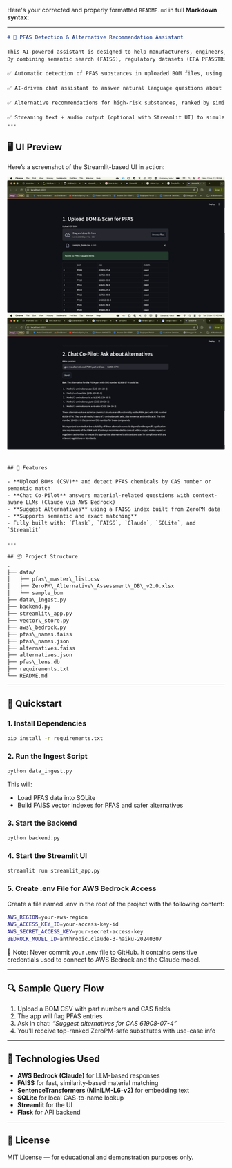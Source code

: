 Here's your corrected and properly formatted `README.md` in full **Markdown syntax**:

---

```markdown
# 🔬 PFAS Detection & Alternative Recommendation Assistant

This AI-powered assistant is designed to help manufacturers, engineers, and compliance teams identify and eliminate hazardous chemicals—especially PFAS (Per- and Polyfluoroalkyl Substances)—from their product Bill of Materials (BOM).
By combining semantic search (FAISS), regulatory datasets (EPA PFASSTRUCT & ZeroPM), and LLM-based reasoning (Claude via AWS Bedrock), this system provides:

✅ Automatic detection of PFAS substances in uploaded BOM files, using both CAS number and semantic description matching

✅ AI-driven chat assistant to answer natural language questions about materials, risks, and regulatory implications

✅ Alternative recommendations for high-risk substances, ranked by similarity, use-case, and relevance

✅ Streaming text + audio output (optional with Streamlit UI) to simulate a voice-driven materials advisor
---

```
## 🖥️ UI Preview

Here’s a screenshot of the Streamlit-based UI in action:

![UI Screenshot](assets/screenshot1.png)
![UI Screenshot](assets/screenshot2.png)
```

## 🧠 Features

- **Upload BOMs (CSV)** and detect PFAS chemicals by CAS number or semantic match
- **Chat Co-Pilot** answers material-related questions with context-aware LLMs (Claude via AWS Bedrock)
- **Suggest Alternatives** using a FAISS index built from ZeroPM data
- **Supports semantic and exact matching**
- Fully built with: `Flask`, `FAISS`, `Claude`, `SQLite`, and `Streamlit`

---

````
```text
## 📦 Project Structure
.
├── data/
│   ├── pfas\_master\_list.csv
│   ├── ZeroPM\_Alternative\_Assessment\_DB\_v2.0.xlsx
│   └── sample_bom
├── data\_ingest.py
├── backend.py
├── streamlit\_app.py
├── vector\_store.py
├── aws\_bedrock.py
├── pfas\_names.faiss
├── pfas\_names.json
├── alternatives.faiss
├── alternatives.json
├── pfas\_lens.db
├── requirements.txt
└── README.md

````

---

## 🚀 Quickstart

### 1. Install Dependencies

```bash
pip install -r requirements.txt
````

### 2. Run the Ingest Script

```bash
python data_ingest.py
```

This will:

* Load PFAS data into SQLite
* Build FAISS vector indexes for PFAS and safer alternatives

### 3. Start the Backend

```bash
python backend.py
```

### 4. Start the Streamlit UI

```bash
streamlit run streamlit_app.py
```
### 5. Create .env File for AWS Bedrock Access
Create a file named .env in the root of the project with the following content:

```bash
AWS_REGION=your-aws-region
AWS_ACCESS_KEY_ID=your-access-key-id
AWS_SECRET_ACCESS_KEY=your-secret-access-key
BEDROCK_MODEL_ID=anthropic.claude-3-haiku-20240307

```
🔐 Note: Never commit your .env file to GitHub. It contains sensitive credentials used to connect to AWS Bedrock and the Claude model.

---

## 🔍 Sample Query Flow

1. Upload a BOM CSV with part numbers and CAS fields
2. The app will flag PFAS entries
3. Ask in chat:
   *“Suggest alternatives for CAS 61908-07-4”*
4. You'll receive top-ranked ZeroPM-safe substitutes with use-case info

---

## 🧱 Technologies Used

* **AWS Bedrock (Claude)** for LLM-based responses
* **FAISS** for fast, similarity-based material matching
* **SentenceTransformers (MiniLM-L6-v2)** for embedding text
* **SQLite** for local CAS-to-name lookup
* **Streamlit** for the UI
* **Flask** for API backend

---

## 📄 License

MIT License — for educational and demonstration purposes only.

